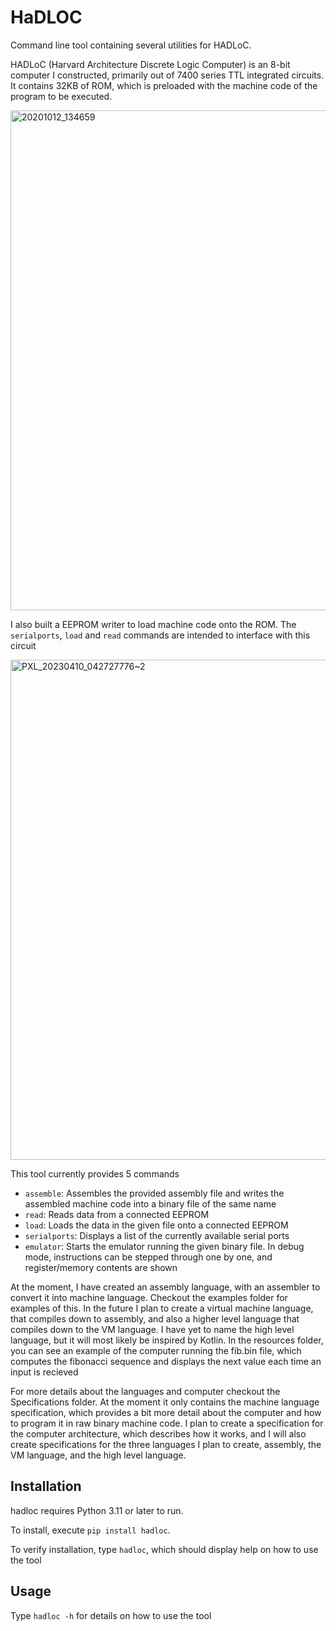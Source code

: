 # HaDLOC
Command line tool containing several utilities for HADLoC.

HADLoC (Harvard Architecture Discrete Logic Computer) is an 8-bit computer I constructed, primarily out of 7400 series TTL integrated circuits. 
It contains 32KB of ROM, which is preloaded with the machine code of the program to be executed.

<img alt="20201012_134659" src="https://user-images.githubusercontent.com/17104216/230822816-4e70e5be-dcf6-4b46-b4e0-54baceeddee2.jpg" width="800"/>

I also built a EEPROM writer to load machine code onto the ROM. The `serialports`, `load` and `read` commands are intended to interface with this circuit

<img alt="PXL_20230410_042727776~2" src="https://user-images.githubusercontent.com/17104216/230834171-9a54b7b8-47cb-4a84-95b5-76ed8a6ff697.jpeg" width="800"/>

This tool currently provides 5 commands

- `assemble`: Assembles the provided assembly file and writes the assembled machine code into a binary file of the same name
- `read`: Reads data from a connected EEPROM
- `load`: Loads the data in the given file onto a connected EEPROM
- `serialports`: Displays a list of the currently available serial ports
- `emulator`: Starts the emulator running the given binary file. In debug mode, instructions can be stepped through one by one, and register/memory contents are shown

At the moment, I have created an assembly language, with an assembler to convert it into machine language. Checkout the examples folder for examples of this. In the future I plan to create a virtual machine language, that compiles down to assembly, and also a higher level language that compiles down to the VM language. I have yet to name the high level language, but it will most likely be inspired by Kotlin. In the resources folder, you can see an example of the computer running the fib.bin file, which computes the fibonacci sequence and displays the next value each time an input is recieved

For more details about the languages and computer checkout the Specifications folder. At the moment it only contains the machine language specification, which provides a bit more detail about the computer and how to program it in raw binary machine code. I plan to create a specification for the computer architecture, which describes how it works, and I will also create specifications for the three languages I plan to create, assembly, the VM language, and the high level language.

## Installation

hadloc requires Python 3.11 or later to run.

To install, execute `pip install hadloc`.

To verify installation, type `hadloc`, which should display help on how to use the tool

## Usage

Type `hadloc -h` for details on how to use the tool
